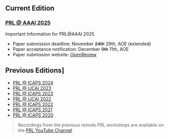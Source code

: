 <!-- # Bridging the Gap Between AI Planning and Reinforcement Learning -->


## Current Edition

### [PRL @ AAAI 2025](https://prl-theworkshop.github.io/prl2025-aaai/)
 
Important Information for PRL@AAAI 2025
* Paper submission deadline: November ~~24th~~ 29th, AOE (extended)
* Paper acceptance notification: December ~~9th~~ 11th, AOE
* Paper submission website: [OpenReview](https://openreview.net/group?id=AAAI.org/2025/Workshop/PRL)


## Previous Editions]
- [PRL @ ICAPS 2024](https://prl-theworkshop.github.io/prl2024-icaps/)
- [PRL @ IJCAI 2023](https://prl-theworkshop.github.io/prl2023-ijcai/)
- [PRL @ ICAPS 2023](https://prl-theworkshop.github.io/prl2023-icaps/)
- [PRL @ IJCAI 2022](https://prl-theworkshop.github.io/prl2022-ijcai/)
- [PRL @ ICAPS 2022](https://prl-theworkshop.github.io/prl2022-icaps/)
- [PRL @ ICAPS 2021](https://prl-theworkshop.github.io/prl2021/)
- [PRL @ ICAPS 2020](https://prl-theworkshop.github.io/icaps20subpages.icaps-conference.org/workshops/prl/)

> Recordings from the previous remote PRL workshops are available on the [PRL YouTube Channel](https://www.youtube.com/c/PRLWorkshop-PlanningandReinforcementLearning)
